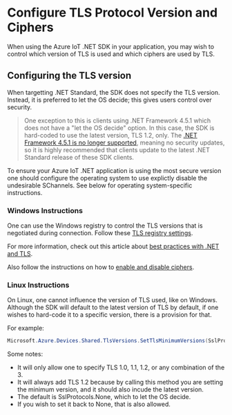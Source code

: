 # Configure TLS Protocol Version and Ciphers

When using the Azure IoT .NET SDK in your application, you may wish to control which version of TLS is used and which ciphers are used by TLS.

## Configuring the TLS version

When targetting .NET Standard, the SDK does not specify the TLS version.
Instead, it is preferred to let the OS decide; this gives users control over security.

> One exception to this is clients using .NET Framework 4.5.1 which does not have a "let the OS decide" option.
In this case, the SDK is hard-coded to use the latest version, TLS 1.2, only.
The [.NET Framework 4.5.1 is no longer supported], meaning no security updates, so it is highly recommended that clients update to the latest .NET Standard release of these SDK clients.

To ensure your Azure IoT .NET application is using the most secure version one should configure the operating system to use explictly disable the undesirable SChannels.
See below for operating system-specific instructions.

### Windows Instructions

One can use the Windows registry to control the TLS versions that is negotiated during connection.
Follow these [TLS registry settings].

For more information, check out this article about [best practices with .NET and TLS].

Also follow the instructions on how to [enable and disable ciphers].

[.NET Framework 4.5.1 is no longer supported]: https://devblogs.microsoft.com/dotnet/support-ending-for-the-net-framework-4-4-5-and-4-5-1/
[TLS registry settings]: https://docs.microsoft.com/en-us/windows-server/security/tls/tls-registry-settings
[best practices with .NEt and TLS]: https://docs.microsoft.com/en-us/dotnet/framework/network-programming/tls
[enable and disable ciphers]: https://support.microsoft.com/en-us/help/245030/how-to-restrict-the-use-of-certain-cryptographic-algorithms-and-protoc

### Linux Instructions

On Linux, one cannot influence the version of TLS used, like on Windows.
Although the SDK will default to the latest version of TLS by default, if one wishes to hard-code it to a specific version, there is a provision for that.

For example:

```C#
Microsoft.Azure.Devices.Shared.TlsVersions.SetTlsMinimumVersions(SslProtocols.Tls12);
```

Some notes:

- It will only allow one to specify TLS 1.0, 1.1, 1.2, or any combination of the 3.
- It will always add TLS 1.2 because by calling this method you are setting the minimum version, and it should also incude the latest version.
- The default is SslProtocols.None, which to let the OS decide.
- If you wish to set it back to None, that is also allowed.